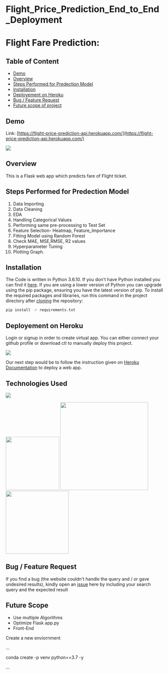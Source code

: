# Flight_Price_Prediction_End_to_End_Deployment

# Flight Fare Prediction: 

## Table of Content
  * [Demo](#demo)
  * [Overview](#overview)
  * [Steps Performed for Predection Model](#Steps-Performed-for-Predection-Model)
  * [Installation](#installation)
  * [Deployement on Heroku](#deployement-on-heroku)
  * [Bug / Feature Request](#bug---feature-request)
  * [Future scope of project](#future-scope)


## Demo
Link: [https://flight-price-prediction-api.herokuapp.com/](https://flight-price-prediction-api.herokuapp.com/)

[![](https://i.imgur.com/R1g2wvC.png)](https://flight-price-prediction-api.herokuapp.com/)



## Overview
This is a Flask web app which predicts fare of Flight ticket.
## Steps Performed for Predection Model 
1. Data Importing
2. Data Cleaning
3. EDA
4. Handling Categorical Values
5. Performing same pre-processing to Test Set
6. Feature Selection- Heatmap, Feature_Importance
7. Fitting Model using Random Forest 
8. Check MAE, MSE,RMSE, R2 values 
9. Hyperparameter Tuning
10. Plotting Graph.



## Installation
The Code is written in Python 3.6.10. If you don't have Python installed you can find it [here](https://www.python.org/downloads/). If you are using a lower version of Python you can upgrade using the pip package, ensuring you have the latest version of pip. To install the required packages and libraries, run this command in the project directory after [cloning](https://www.howtogeek.com/451360/how-to-clone-a-github-repository/) the repository:
```bash
pip install -r requirements.txt
```

## Deployement on Heroku
Login or signup in order to create virtual app. You can either connect your github profile or download ctl to manually deploy this project.

[![](https://i.imgur.com/dKmlpqX.png)](https://heroku.com)

Our next step would be to follow the instruction given on [Heroku Documentation](https://devcenter.heroku.com/articles/getting-started-with-python) to deploy a web app.



## Technologies Used

![](https://forthebadge.com/images/badges/made-with-python.svg)

[<img target="_blank" src="https://flask.palletsprojects.com/en/1.1.x/_images/flask-logo.png" width=170>](https://flask.palletsprojects.com/en/1.1.x/) [<img target="_blank" src="https://number1.co.za/wp-content/uploads/2017/10/gunicorn_logo-300x85.png" width=280>](https://gunicorn.org) [<img target="_blank" src="https://scikit-learn.org/stable/_static/scikit-learn-logo-small.png" width=200>](https://scikit-learn.org/stable/) 


## Bug / Feature Request

If you find a bug (the website couldn't handle the query and / or gave undesired results), kindly open an [issue](https://github.com/sohil344/Flight_Price_Prediction_End_to_End-_Deployment/issues) here by including your search query and the expected result

## Future Scope

* Use multiple Algorithms
* Optimize Flask app.py
* Front-End 

Create a new enviornment

...

conda create -p venv python==3.7 -y

...